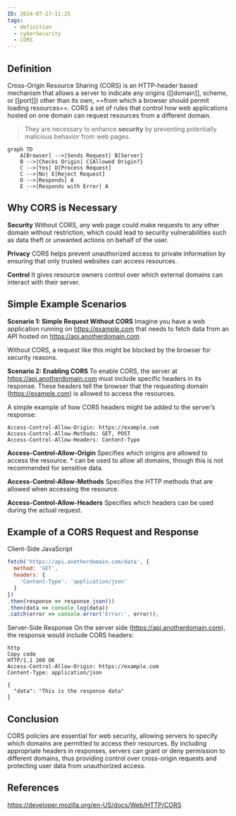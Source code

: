 ```yaml
---
ID: 2024-07-27-11:25
tags:
  - definition
  - cyberSecurity
  - CORS
---
```

## Definition

Cross-Origin Resource Sharing (CORS) is an HTTP-header based mechanism that allows a server to indicate any origins ([[domain]], scheme, or [[port]]) other than its own, ==from which a browser should permit loading resources==. CORS a set of rules that control how web applications hosted on one domain can request resources from a different domain.

> They are necessary to enhance **security** by preventing potentially malicious behavior from web pages.

```mermaid
graph TD
    A[Browser] -->|Sends Request| B[Server]
    B -->|Checks Origin| C{Allowed Origin?}
    C -->|Yes| D[Process Request]
    C -->|No| E[Reject Request]
    D -->|Responds| A
    E -->|Responds with Error| A
```

## Why CORS is Necessary

**Security**
Without CORS, any web page could make requests to any other domain without restriction, which could lead to security vulnerabilities such as data theft or unwanted actions on behalf of the user.

**Privacy**
CORS helps prevent unauthorized access to private information by ensuring that only trusted websites can access resources.

**Control**
It gives resource owners control over which external domains can interact with their server.

## Simple Example Scenarios

**Scenario 1: Simple Request Without CORS**
Imagine you have a web application running on https://example.com that needs to fetch data from an API hosted on https://api.anotherdomain.com.

Without CORS, a request like this might be blocked by the browser for security reasons.

**Scenario 2: Enabling CORS**
To enable CORS, the server at https://api.anotherdomain.com must include specific headers in its response. These headers tell the browser that the requesting domain (https://example.com) is allowed to access the resources.

A simple example of how CORS headers might be added to the server’s response:

```
Access-Control-Allow-Origin: https://example.com
Access-Control-Allow-Methods: GET, POST
Access-Control-Allow-Headers: Content-Type
```

**Access-Control-Allow-Origin**
Specifies which origins are allowed to access the resource. * can be used to allow all domains, though this is not recommended for sensitive data.

**Access-Control-Allow-Methods**
Specifies the HTTP methods that are allowed when accessing the resource.

**Access-Control-Allow-Headers**
Specifies which headers can be used during the actual request.

## Example of a CORS Request and Response

Client-Side JavaScript

```JavaScript
fetch('https://api.anotherdomain.com/data', {
  method: 'GET',
  headers: {
    'Content-Type': 'application/json'
  }
})
.then(response => response.json())
.then(data => console.log(data))
.catch(error => console.error('Error:', error));
```

Server-Side Response
On the server side (https://api.anotherdomain.com), the response would include CORS headers:

```
http
Copy code
HTTP/1.1 200 OK
Access-Control-Allow-Origin: https://example.com
Content-Type: application/json

{
  "data": "This is the response data"
}

```

## Conclusion

CORS policies are essential for web security, allowing servers to specify which domains are permitted to access their resources. By including appropriate headers in responses, servers can grant or deny permission to different domains, thus providing control over cross-origin requests and protecting user data from unauthorized access.

## References
https://developer.mozilla.org/en-US/docs/Web/HTTP/CORS